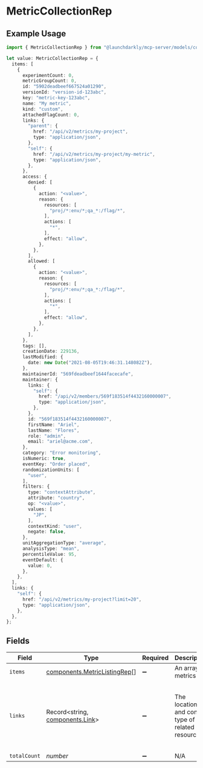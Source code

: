 # MetricCollectionRep

## Example Usage

```typescript
import { MetricCollectionRep } from "@launchdarkly/mcp-server/models/components";

let value: MetricCollectionRep = {
  items: [
    {
      experimentCount: 0,
      metricGroupCount: 0,
      id: "5902deadbeef667524a01290",
      versionId: "version-id-123abc",
      key: "metric-key-123abc",
      name: "My metric",
      kind: "custom",
      attachedFlagCount: 0,
      links: {
        "parent": {
          href: "/api/v2/metrics/my-project",
          type: "application/json",
        },
        "self": {
          href: "/api/v2/metrics/my-project/my-metric",
          type: "application/json",
        },
      },
      access: {
        denied: [
          {
            action: "<value>",
            reason: {
              resources: [
                "proj/*:env/*;qa_*:/flag/*",
              ],
              actions: [
                "*",
              ],
              effect: "allow",
            },
          },
        ],
        allowed: [
          {
            action: "<value>",
            reason: {
              resources: [
                "proj/*:env/*;qa_*:/flag/*",
              ],
              actions: [
                "*",
              ],
              effect: "allow",
            },
          },
        ],
      },
      tags: [],
      creationDate: 229136,
      lastModified: {
        date: new Date("2021-08-05T19:46:31.148082Z"),
      },
      maintainerId: "569fdeadbeef1644facecafe",
      maintainer: {
        links: {
          "self": {
            href: "/api/v2/members/569f183514f4432160000007",
            type: "application/json",
          },
        },
        id: "569f183514f4432160000007",
        firstName: "Ariel",
        lastName: "Flores",
        role: "admin",
        email: "ariel@acme.com",
      },
      category: "Error monitoring",
      isNumeric: true,
      eventKey: "Order placed",
      randomizationUnits: [
        "user",
      ],
      filters: {
        type: "contextAttribute",
        attribute: "country",
        op: "<value>",
        values: [
          "JP",
        ],
        contextKind: "user",
        negate: false,
      },
      unitAggregationType: "average",
      analysisType: "mean",
      percentileValue: 95,
      eventDefault: {
        value: 0,
      },
    },
  ],
  links: {
    "self": {
      href: "/api/v2/metrics/my-project?limit=20",
      type: "application/json",
    },
  },
};
```

## Fields

| Field                                                                                     | Type                                                                                      | Required                                                                                  | Description                                                                               | Example                                                                                   |
| ----------------------------------------------------------------------------------------- | ----------------------------------------------------------------------------------------- | ----------------------------------------------------------------------------------------- | ----------------------------------------------------------------------------------------- | ----------------------------------------------------------------------------------------- |
| `items`                                                                                   | [components.MetricListingRep](../../models/components/metriclistingrep.md)[]              | :heavy_minus_sign:                                                                        | An array of metrics                                                                       |                                                                                           |
| `links`                                                                                   | Record<string, [components.Link](../../models/components/link.md)>                        | :heavy_minus_sign:                                                                        | The location and content type of related resources                                        | {<br/>"self": {<br/>"href": "/api/v2/metrics/my-project?limit=20",<br/>"type": "application/json"<br/>}<br/>} |
| `totalCount`                                                                              | *number*                                                                                  | :heavy_minus_sign:                                                                        | N/A                                                                                       |                                                                                           |